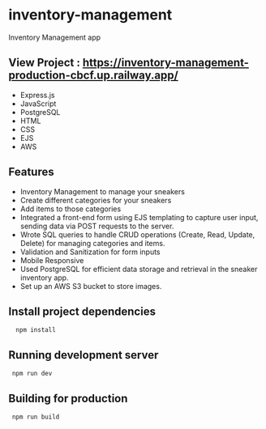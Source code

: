 # inventory-management
Inventory Management app


## View Project : https://inventory-management-production-cbcf.up.railway.app/

- Express.js
- JavaScript
- PostgreSQL
- HTML
- CSS
- EJS
- AWS



## Features
- Inventory Management to manage your sneakers
- Create different categories for your sneakers
- Add items to those categories
- Integrated a front-end form using EJS templating to capture user input, sending data via POST requests to the server.
- Wrote SQL queries to handle CRUD operations (Create, Read, Update, Delete) for managing categories and items.
- Validation and Sanitization for form inputs
- Mobile Responsive
- Used PostgreSQL for efficient data storage and retrieval in the sneaker inventory app.
- Set up an AWS S3 bucket to store images.




## Install project dependencies
```
  npm install
```


## Running development server
```
 npm run dev
```

## Building for production
```
 npm run build
```